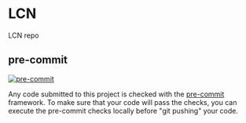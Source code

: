 # LCN

LCN repo

## pre-commit

[![pre-commit](https://github.com/fauust/lcn/actions/workflows/pre-commit.yml/badge.svg)](https://github.com/fauust/lcn/actions/workflows/pre-commit.yml)

Any code submitted to this project is checked with the
[pre-commit](https://pre-commit.com/) framework. To make sure that your code
will pass the checks, you can execute the pre-commit checks locally before "git
pushing" your code.
